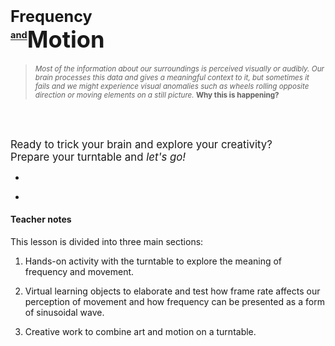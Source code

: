 <section>

<br>

<div style="position: relative">

# <big>Frequency</big><br><sup><sup><u>and</u></sup></sup><small><big><big><big><big>Motion</big></big></big></big></small>

><small>*Most of the information about our surroundings is perceived visually or audibly. Our brain processes this data and gives a meaningful context to it, but sometimes it fails and we might experience visual anomalies such as wheels rolling opposite direction or moving elements on a still picture.* **Why this is happening?**</small>

<br>
<br>
<p/>

<big>Ready to trick your brain and explore your creativity?<br>Prepare your turntable and <f-link to="second">*let's go!*</f-link></big>

</div>

-

<div style="position: relative">

<!-- <f-next-button title="Start" /> -->

</div>

-

<f-notes class-name="tertiary" width="50vw" style="--base: 9px; --primary: var(--darkgray);">

#### Teacher notes

This lesson is divided into three main sections:

1. Hands-on activity with the turntable to explore the meaning of frequency and movement.

2. Virtual learning objects to elaborate and test how frame rate affects our perception of movement and how frequency can be presented as a form of sinusoidal wave.

3. Creative work to combine art and motion on a turntable.

</f-notes>

</section>

<f-image src="./images/vinyl.png" />
